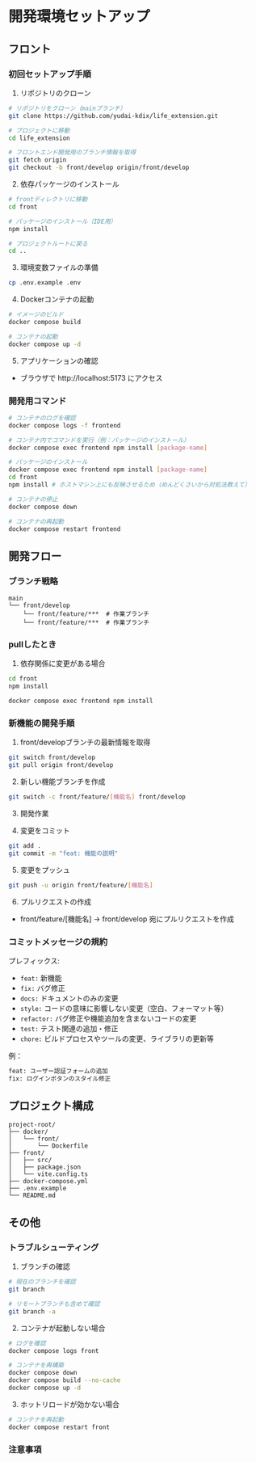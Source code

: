

# 開発環境セットアップ

## フロント

### 初回セットアップ手順

1. リポジトリのクローン
```bash
# リポジトリをクローン（mainブランチ）
git clone https://github.com/yudai-kdix/life_extension.git

# プロジェクトに移動
cd life_extension

# フロントエンド開発用のブランチ情報を取得
git fetch origin
git checkout -b front/develop origin/front/develop
```

2. 依存パッケージのインストール

```bash
# frontディレクトリに移動
cd front

# パッケージのインストール（IDE用）
npm install

# プロジェクトルートに戻る
cd ..
```

3. 環境変数ファイルの準備
```bash
cp .env.example .env
```

4. Dockerコンテナの起動
```bash
# イメージのビルド
docker compose build

# コンテナの起動
docker compose up -d
```

5. アプリケーションの確認
- ブラウザで http://localhost:5173 にアクセス

### 開発用コマンド

```bash
# コンテナのログを確認
docker compose logs -f frontend

# コンテナ内でコマンドを実行（例：パッケージのインストール）
docker compose exec frontend npm install [package-name]

# パッケージのインストール
docker compose exec frontend npm install [package-name]
cd front
npm install # ホストマシン上にも反映させるため（めんどくさいから対処法教えて）

# コンテナの停止
docker compose down

# コンテナの再起動
docker compose restart frontend
```

## 開発フロー

### ブランチ戦略

```
main
└── front/develop
    └── front/feature/***  # 作業ブランチ
    └── front/feature/***  # 作業ブランチ
```

### pullしたとき
1. 依存関係に変更がある場合
```bash
cd front
npm install
```
```bash
docker compose exec frontend npm install
```

### 新機能の開発手順

1. front/developブランチの最新情報を取得
```bash
git switch front/develop
git pull origin front/develop
```

2. 新しい機能ブランチを作成
```bash
git switch -c front/feature/[機能名] front/develop
```

3. 開発作業

4. 変更をコミット
```bash
git add .
git commit -m "feat: 機能の説明"
```

5. 変更をプッシュ
```bash
git push -u origin front/feature/[機能名]
```

6. プルリクエストの作成
- front/feature/[機能名] → front/develop 宛にプルリクエストを作成

### コミットメッセージの規約

プレフィックス:
- `feat:` 新機能
- `fix:` バグ修正
- `docs:` ドキュメントのみの変更
- `style:` コードの意味に影響しない変更（空白、フォーマット等）
- `refactor:` バグ修正や機能追加を含まないコードの変更
- `test:` テスト関連の追加・修正
- `chore:` ビルドプロセスやツールの変更、ライブラリの更新等

例：
```bash
feat: ユーザー認証フォームの追加
fix: ログインボタンのスタイル修正
```

## プロジェクト構成

```
project-root/
├── docker/
│   └── front/
│       └── Dockerfile
├── front/
│   ├── src/
│   ├── package.json
│   └── vite.config.ts
├── docker-compose.yml
├── .env.example
└── README.md
```

## その他

### トラブルシューティング

1. ブランチの確認
```bash
# 現在のブランチを確認
git branch

# リモートブランチも含めて確認
git branch -a
```

2. コンテナが起動しない場合
```bash
# ログを確認
docker compose logs front

# コンテナを再構築
docker compose down
docker compose build --no-cache
docker compose up -d
```

3. ホットリロードが効かない場合
```bash
# コンテナを再起動
docker compose restart front
```

### 注意事項